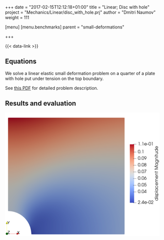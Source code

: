 +++
date = "2017-02-15T12:12:18+01:00"
title = "Linear; Disc with hole"
project = "Mechanics/Linear/disc_with_hole.prj"
author = "Dmitri Naumov"
weight = 111

[menu]
  [menu.benchmarks]
    parent = "small-deformations"

+++

{{< data-link >}}

## Equations

We solve a linear elastic small deformation problem on a quarter of a plate with hole put under tension on the top boundary.

See [this PDF](Circular_hole.pdf) for detailed problem description.

## Results and evaluation

![Result showing the displacement field.](disc_with_hole_pcs_0_ts_4_t_1.000000.png)

<!-- {{< vis path="Mechanics/Linear/disc_with_hole_pcs_0_ts_4_t_1.000000.vtu" >}} -->
